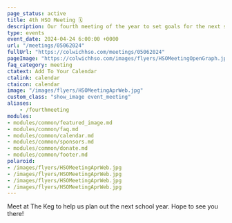 ```yaml
---
page_status: active
title: 4th HSO Meeting 🗓️
description: Our fourth meeting of the year to set goals for the next school year.
type: events
event_date: 2024-04-24 6:00:00 +0000
url: "/meetings/05062024"
fullUrl: "https://colwichhso.com/meetings/05062024"
pageImage: "https://colwichhso.com/images/flyers/HSOMeetingOpenGraph.jpg"
faq_category: meeting
ctatext: Add To Your Calendar
ctalink: calendar
ctaicon: calendar
image: "/images/flyers/HSOMeetingAprWeb.jpg"
custom_class: "show_image event_meeting"
aliases:
    - /fourthmeeting
modules:
- modules/common/featured_image.md
- modules/common/faq.md
- modules/common/calendar.md
- modules/common/sponsors.md
- modules/common/donate.md
- modules/common/footer.md
polaroid: 
- /images/flyers/HSOMeetingAprWeb.jpg
- /images/flyers/HSOMeetingAprWeb.jpg
- /images/flyers/HSOMeetingAprWeb.jpg
- /images/flyers/HSOMeetingAprWeb.jpg
---
```

Meet at The Keg to help us plan out the next school year. Hope to see you there!